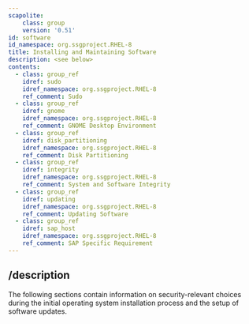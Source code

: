 ```yaml
---
scapolite:
    class: group
    version: '0.51'
id: software
id_namespace: org.ssgproject.RHEL-8
title: Installing and Maintaining Software
description: <see below>
contents:
  - class: group_ref
    idref: sudo
    idref_namespace: org.ssgproject.RHEL-8
    ref_comment: Sudo
  - class: group_ref
    idref: gnome
    idref_namespace: org.ssgproject.RHEL-8
    ref_comment: GNOME Desktop Environment
  - class: group_ref
    idref: disk_partitioning
    idref_namespace: org.ssgproject.RHEL-8
    ref_comment: Disk Partitioning
  - class: group_ref
    idref: integrity
    idref_namespace: org.ssgproject.RHEL-8
    ref_comment: System and Software Integrity
  - class: group_ref
    idref: updating
    idref_namespace: org.ssgproject.RHEL-8
    ref_comment: Updating Software
  - class: group_ref
    idref: sap_host
    idref_namespace: org.ssgproject.RHEL-8
    ref_comment: SAP Specific Requirement
---
```



## /description

The
following sections contain information on security-relevant choices
during the initial operating system installation process and the setup
of software updates.
